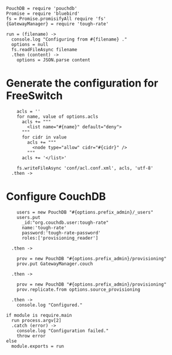     PouchDB = require 'pouchdb'
    Promise = require 'bluebird'
    fs = Promise.promisifyAll require 'fs'
    {GatewayManager} = require 'tough-rate'

    run = (filename) ->
      console.log "Configuring from #{filename} ."
      options = null
      fs.readFileAsync filename
      .then (content) ->
        options = JSON.parse content

Generate the configuration for FreeSwitch
=========================================

        acls = ''
        for name, value of options.acls
          acls += """
            <list name="#{name}" default="deny">
          """
          for cidr in value
            acls += """
              <node type="allow" cidr="#{cidr}" />
            """
          acls += '</list>'

        fs.writeFileAsync 'conf/acl.conf.xml', acls, 'utf-8'
      .then ->

Configure CouchDB
=================

        users = new PouchDB "#{options.prefix_admin}/_users"
        users.put
          _id:"org.couchdb.user:tough-rate"
          name:'tough-rate'
          password:'tough-rate-password'
          roles:['provisioning_reader']

      .then ->

        prov = new PouchDB "#{options.prefix_admin}/provisioning"
        prov.put GatewayManager.couch

      .then ->

        prov = new PouchDB "#{options.prefix_admin}/provisioning"
        prov.replicate.from options.source_provisioning

      .then ->
        console.log "Configured."

    if module is require.main
      run process.argv[2]
      .catch (error) ->
        console.log "Configuration failed."
        throw error
    else
      module.exports = run
